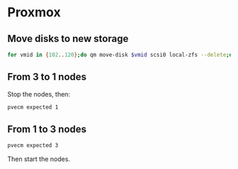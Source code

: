 # Proxmox

## Move disks to new storage

```bash
for vmid in {102..120};do qm move-disk $vmid scsi0 local-zfs --delete;done
```

## From 3 to 1 nodes

Stop the nodes, then:

```bash
pvecm expected 1
```

## From 1 to 3 nodes

```bash
pvecm expected 3
```

Then start the nodes.
